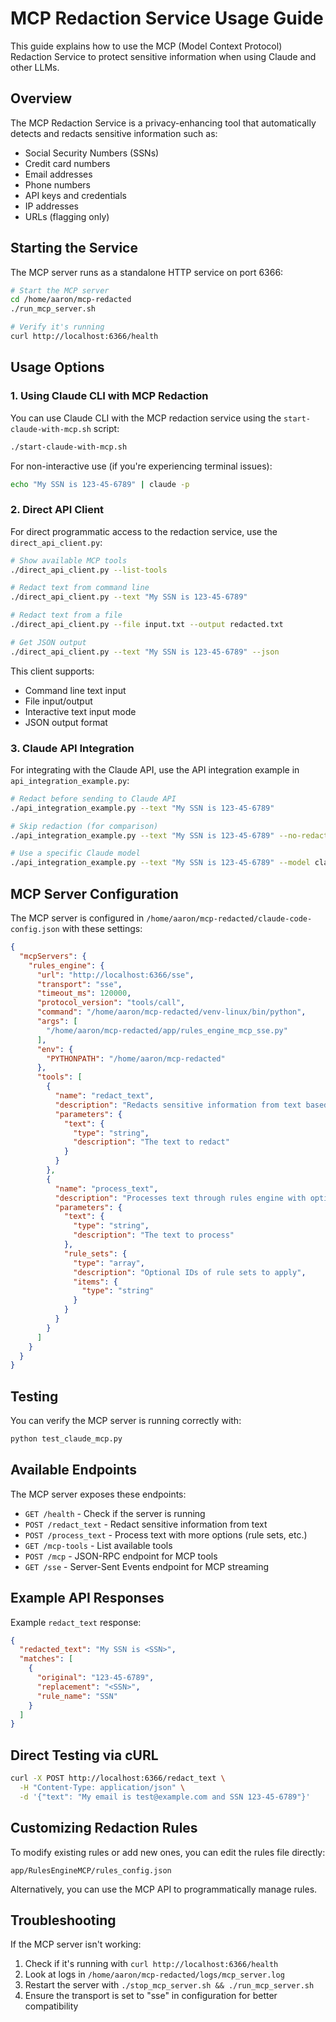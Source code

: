# MCP Redaction Service Usage Guide

This guide explains how to use the MCP (Model Context Protocol) Redaction Service to protect sensitive information when using Claude and other LLMs.

## Overview

The MCP Redaction Service is a privacy-enhancing tool that automatically detects and redacts sensitive information such as:

- Social Security Numbers (SSNs)
- Credit card numbers
- Email addresses
- Phone numbers
- API keys and credentials
- IP addresses
- URLs (flagging only)

## Starting the Service

The MCP server runs as a standalone HTTP service on port 6366:

```bash
# Start the MCP server
cd /home/aaron/mcp-redacted
./run_mcp_server.sh

# Verify it's running
curl http://localhost:6366/health
```

## Usage Options

### 1. Using Claude CLI with MCP Redaction

You can use Claude CLI with the MCP redaction service using the `start-claude-with-mcp.sh` script:

```bash
./start-claude-with-mcp.sh
```

For non-interactive use (if you're experiencing terminal issues):

```bash
echo "My SSN is 123-45-6789" | claude -p
```

### 2. Direct API Client

For direct programmatic access to the redaction service, use the `direct_api_client.py`:

```bash
# Show available MCP tools
./direct_api_client.py --list-tools

# Redact text from command line
./direct_api_client.py --text "My SSN is 123-45-6789"

# Redact text from a file
./direct_api_client.py --file input.txt --output redacted.txt

# Get JSON output
./direct_api_client.py --text "My SSN is 123-45-6789" --json
```

This client supports:
- Command line text input
- File input/output
- Interactive text input mode
- JSON output format

### 3. Claude API Integration

For integrating with the Claude API, use the API integration example in `api_integration_example.py`:

```bash
# Redact before sending to Claude API
./api_integration_example.py --text "My SSN is 123-45-6789"

# Skip redaction (for comparison)
./api_integration_example.py --text "My SSN is 123-45-6789" --no-redact

# Use a specific Claude model
./api_integration_example.py --text "My SSN is 123-45-6789" --model claude-3-sonnet-20240229
```

## MCP Server Configuration

The MCP server is configured in `/home/aaron/mcp-redacted/claude-code-config.json` with these settings:

```json
{
  "mcpServers": {
    "rules_engine": {
      "url": "http://localhost:6366/sse",
      "transport": "sse",
      "timeout_ms": 120000,
      "protocol_version": "tools/call",
      "command": "/home/aaron/mcp-redacted/venv-linux/bin/python",
      "args": [
        "/home/aaron/mcp-redacted/app/rules_engine_mcp_sse.py"
      ],
      "env": {
        "PYTHONPATH": "/home/aaron/mcp-redacted"
      },
      "tools": [
        {
          "name": "redact_text",
          "description": "Redacts sensitive information from text based on configured patterns.",
          "parameters": {
            "text": {
              "type": "string",
              "description": "The text to redact"
            }
          }
        },
        {
          "name": "process_text",
          "description": "Processes text through rules engine with options for rule sets.",
          "parameters": {
            "text": {
              "type": "string",
              "description": "The text to process"
            },
            "rule_sets": {
              "type": "array",
              "description": "Optional IDs of rule sets to apply",
              "items": {
                "type": "string"
              }
            }
          }
        }
      ]
    }
  }
}
```

## Testing

You can verify the MCP server is running correctly with:

```bash
python test_claude_mcp.py
```

## Available Endpoints

The MCP server exposes these endpoints:

- `GET /health` - Check if the server is running
- `POST /redact_text` - Redact sensitive information from text
- `POST /process_text` - Process text with more options (rule sets, etc.)
- `GET /mcp-tools` - List available tools
- `POST /mcp` - JSON-RPC endpoint for MCP tools
- `GET /sse` - Server-Sent Events endpoint for MCP streaming

## Example API Responses

Example `redact_text` response:

```json
{
  "redacted_text": "My SSN is <SSN>",
  "matches": [
    {
      "original": "123-45-6789",
      "replacement": "<SSN>",
      "rule_name": "SSN"
    }
  ]
}
```

## Direct Testing via cURL

```bash
curl -X POST http://localhost:6366/redact_text \
  -H "Content-Type: application/json" \
  -d '{"text": "My email is test@example.com and SSN 123-45-6789"}'
```

## Customizing Redaction Rules

To modify existing rules or add new ones, you can edit the rules file directly:
```
app/RulesEngineMCP/rules_config.json
```

Alternatively, you can use the MCP API to programmatically manage rules.

## Troubleshooting

If the MCP server isn't working:

1. Check if it's running with `curl http://localhost:6366/health`
2. Look at logs in `/home/aaron/mcp-redacted/logs/mcp_server.log`
3. Restart the server with `./stop_mcp_server.sh && ./run_mcp_server.sh`
4. Ensure the transport is set to "sse" in configuration for better compatibility
